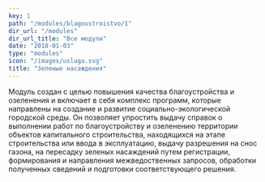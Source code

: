 ```yaml
---
key: 1
path: "/modules/blagoustroistvo/1"
dir_url: "/modules"
dir_url_title: "Все модули"
date: "2018-01-03"
type: "modules"
icon: "/images/usluga.svg"
title: "Зеленые насаждения"
---
```


Модуль создан с целью повышения качества благоустройства и озеленения и включает в себя комплекс программ, которые направлены на создание и развитие социально-экологической городской среды. Он позволяет упростить выдачу справок о выполнении работ по благоустройству и озеленению территории объектов капитального строительства, находящихся на этапе строительства или ввода в эксплуатацию, выдачу разрешения на снос газона, на пересадку зеленых насаждений путем регистрации, формирования и направления межведоственных запросов, обработки полученных сведений и подготовки соответствующего решения. 